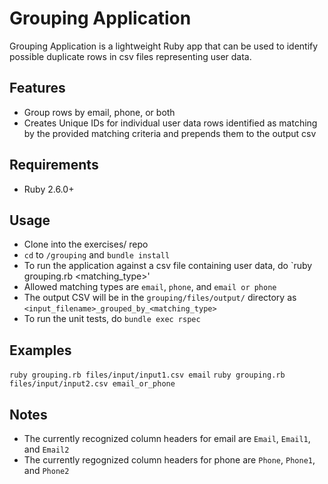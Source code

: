 # Grouping Application

Grouping Application is a lightweight Ruby app that can be used to identify possible duplicate rows in csv files representing user data.


## Features

* Group rows by email, phone, or both
* Creates Unique IDs for individual user data rows identified as matching by the provided matching criteria and prepends them to the output csv


## Requirements

* Ruby 2.6.0+


## Usage

* Clone into the exercises/ repo
* `cd` to `/grouping` and `bundle install`
* To run the application against a csv file containing user data, do `ruby grouping.rb <file> <matching_type>'
* Allowed matching types are `email`, `phone`, and `email or phone`
* The output CSV will be in the `grouping/files/output/` directory as `<input_filename>_grouped_by_<matching_type>`
* To run the unit tests, do `bundle exec rspec`


## Examples

`ruby grouping.rb files/input/input1.csv email`
`ruby grouping.rb files/input/input2.csv email_or_phone`


## Notes

* The currently recognized column headers for email are `Email`, `Email1`, and `Email2`
* The currently regognized column headers for phone are `Phone`, `Phone1`, and `Phone2`
